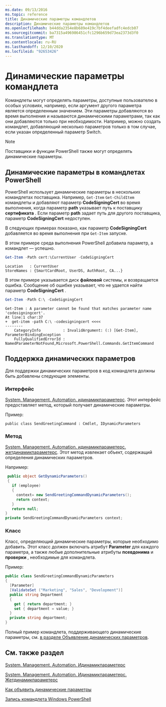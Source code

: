 ```yaml
---
ms.date: 09/13/2016
ms.topic: reference
title: Динамические параметры командлетов
description: Динамические параметры командлетов
ms.openlocfilehash: b44dda2354e8b689e419c7bf4deefadfc4edcb07
ms.sourcegitcommit: ba7315a496986451cfc1296b659d73ea2373d3f0
ms.translationtype: MT
ms.contentlocale: ru-RU
ms.lasthandoff: 12/10/2020
ms.locfileid: "92653426"
---
```

# <a name="cmdlet-dynamic-parameters"></a>Динамические параметры командлета

Командлеты могут определять параметры, доступные пользователю в особых условиях, например, если аргумент другого параметра является определенным значением. Эти параметры добавляются во время выполнения и называются динамическими параметрами, так как они добавляются только при необходимости. Например, можно создать командлет, добавляющий несколько параметров только в том случае, если указан определенный параметр Switch.

> [!NOTE]
> Поставщики и функции PowerShell также могут определять динамические параметры.

## <a name="dynamic-parameters-in-powershell-cmdlets"></a>Динамические параметры в командлетах PowerShell

PowerShell использует динамические параметры в нескольких командлетах поставщика. Например, `Get-Item` `Get-ChildItem` командлеты и добавляют параметр **CodeSigningCert** во время выполнения, когда параметр **path** указывает путь к поставщику **сертификата** . Если параметр **path** задает путь для другого поставщика, параметр **CodeSigningCert** недоступен.

В следующих примерах показано, как параметр **CodeSigningCert** добавляется во время выполнения при `Get-Item` запуске.

В этом примере среда выполнения PowerShell добавила параметр, а командлет — успешно.

```powershell
Get-Item -Path cert:\CurrentUser -CodeSigningCert
```

```Output
Location   : CurrentUser
StoreNames : {SmartCardRoot, UserDS, AuthRoot, CA...}
```

В этом примере указывается диск **файловой** системы, и возвращается ошибка. Сообщение об ошибке указывает, что не удается найти параметр **CodeSigningCert** .

```powershell
Get-Item -Path C:\ -CodeSigningCert
```

```Output
Get-Item : A parameter cannot be found that matches parameter name 'codesigningcert'.
At line:1 char:37
+  get-item -path C:\ -codesigningcert <<<<
--------
    CategoryInfo          : InvalidArgument: (:) [Get-Item], ParameterBindingException
    FullyQualifiedErrorId : NamedParameterNotFound,Microsoft.PowerShell.Commands.GetItemCommand
```

## <a name="support-for-dynamic-parameters"></a>Поддержка динамических параметров

Для поддержки динамических параметров в код командлета должны быть добавлены следующие элементы.

### <a name="interface"></a>Интерфейс

[System. Management. Automation. идинамикпараметерс](/dotnet/api/System.Management.Automation.IDynamicParameters).
Этот интерфейс предоставляет метод, который получает динамические параметры.

Пример:

`public class SendGreetingCommand : Cmdlet, IDynamicParameters`

### <a name="method"></a>Метод

[System. Management. Automation. идинамикпараметерс. жетдинамикпараметерс](/dotnet/api/System.Management.Automation.IDynamicParameters.GetDynamicParameters).
Этот метод извлекает объект, содержащий определения динамических параметров.

Например:

```csharp
 public object GetDynamicParameters()
 {
   if (employee)
   {
     context= new SendGreetingCommandDynamicParameters();
     return context;
   }
   return null;
}
private SendGreetingCommandDynamicParameters context;
```

### <a name="class"></a>Класс

Класс, определяющий динамические параметры, которые необходимо добавить. Этот класс должен включать атрибут **Parameter** для каждого параметра, а также любые дополнительные атрибуты **псевдонима** и **проверки** , необходимые для командлета.

Пример:

```csharp
public class SendGreetingCommandDynamicParameters
{
  [Parameter]
  [ValidateSet ("Marketing", "Sales", "Development")]
  public string Department
  {
    get { return department; }
    set { department = value; }
  }
  private string department;
}
```

Полный пример командлета, поддерживающего динамические параметры, см. [в разделе Объявление динамических параметров](./how-to-declare-dynamic-parameters.md).

## <a name="see-also"></a>См. также раздел

[System. Management. Automation. Идинамикпараметерс](/dotnet/api/System.Management.Automation.IDynamicParameters)

[System. Management. Automation. Идинамикпараметерс. Жетдинамикпараметерс](/dotnet/api/System.Management.Automation.IDynamicParameters.GetDynamicParameters)

[Как объявить динамические параметры](./how-to-declare-dynamic-parameters.md)

[Запись командлета Windows PowerShell](./writing-a-windows-powershell-cmdlet.md)
